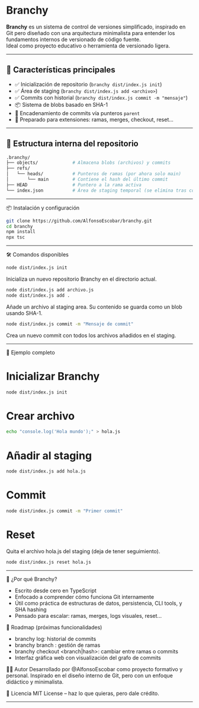 # Branchy

**Branchy** es un sistema de control de versiones simplificado, inspirado en Git pero diseñado con una arquitectura minimalista para entender los fundamentos internos de versionado de código fuente.  
Ideal como proyecto educativo o herramienta de versionado ligera.

---

## 🚀 Características principales

- ✅ Inicialización de repositorio (`branchy dist/index.js init`)
- ✅ Área de staging (`branchy dist/index.js add <archivo>`)
- ✅ Commits con historial (`branchy dist/index.js commit -m "mensaje"`)
- 📦 Sistema de blobs basado en SHA-1
- 🔗 Encadenamiento de commits vía punteros `parent`
- 🧩 Preparado para extensiones: ramas, merges, checkout, reset...

---

## 📂 Estructura interna del repositorio

```bash
.branchy/
├── objects/             # Almacena blobs (archivos) y commits
├── refs/
│   └── heads/           # Punteros de ramas (por ahora solo main)
│       └── main         # Contiene el hash del último commit
├── HEAD                 # Puntero a la rama activa
└── index.json           # Área de staging temporal (se elimina tras commit)
```
---

📦 Instalación y configuración
```bash
git clone https://github.com/AlfonsoEscobar/branchy.git
cd branchy
npm install
npx tsc
```

---

🛠️ Comandos disponibles
```bash
node dist/index.js init
```
Inicializa un nuevo repositorio Branchy en el directorio actual.

```bash
node dist/index.js add archivo.js
node dist/index.js add .
```
Añade un archivo al staging area. Su contenido se guarda como un blob usando SHA-1.

```bash
node dist/index.js commit -m "Mensaje de commit"
```
Crea un nuevo commit con todos los archivos añadidos en el staging.

---

🧪 Ejemplo completo

# Inicializar Branchy
```bash
node dist/index.js init
```

# Crear archivo
```bash
echo "console.log('Hola mundo');" > hola.js
```

# Añadir al staging
```bash
node dist/index.js add hola.js
```

# Commit
```bash
node dist/index.js commit -m "Primer commit"
```

# Reset
Quita el archivo hola.js del staging (deja de tener seguimiento).
```bash
node dist/index.js reset hola.js
```

---

🧠 ¿Por qué Branchy?
 - Escrito desde cero en TypeScript
 - Enfocado a comprender cómo funciona Git internamente
 - Útil como práctica de estructuras de datos, persistencia, CLI tools, y SHA hashing
 - Pensado para escalar: ramas, merges, logs visuales, reset...


🚧 Roadmap (próximas funcionalidades)
  - branchy log: historial de commits
  - branchy branch <nombre>: gestión de ramas
  - branchy checkout <branch|hash>: cambiar entre ramas o commits
  - Interfaz gráfica web con visualización del grafo de commits

🧑‍💻 Autor
Desarrollado por @AlfonsoEscobar como proyecto formativo y personal.
Inspirado en el diseño interno de Git, pero con un enfoque didáctico y minimalista.

📄 Licencia
MIT License – haz lo que quieras, pero dale crédito.

---
